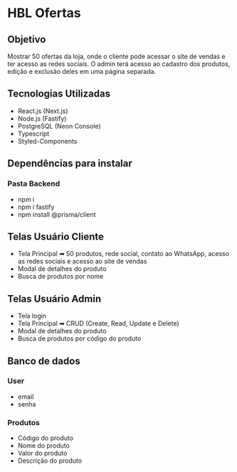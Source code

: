# HBL Ofertas

## Objetivo

Mostrar 50 ofertas da loja, onde o cliente pode acessar o site de vendas e ter acesso as redes sociais.
O admin terá acesso ao cadastro dos produtos, edição e exclusão deles em uma página separada.

## Tecnologias Utilizadas

- React.js (Next.js)
- Node.js (Fastify)
- PostgreSQL (Neon Console)
- Typescript
- Styled-Components

## Dependências para instalar

### Pasta Backend

- npm i
- npm i fastify
- npm install @prisma/client

## Telas Usuário Cliente

- Tela Principal ➡ 50 produtos, rede social, contato ao WhatsApp, acesso as redes sociais e acesso ao site de vendas
- Modal de detalhes do produto
- Busca de produtos por nome

## Telas Usuário Admin

- Tela login
- Tela Principal ➡ CRUD (Create, Read, Update e Delete)
- Modal de detalhes do produto
- Busca de produtos por código do produto

## Banco de dados

### User

- email
- senha

### Produtos

- Código do produto
- Nome do produto
- Valor do produto
- Descrição do produto
